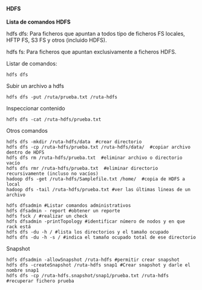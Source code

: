 #### HDFS  

**Lista de comandos HDFS**  

hdfs dfs: Para ficheros que apuntan a todos tipo de ficheros FS locales, HFTP FS, S3 FS y otros (incluido HDFS).  

hdfs fs: Para ficheros que apuntan exclusivamente a ficheros HDFS. 


Listar de comandos:
```
hdfs dfs
```
Subir un archivo a hdfs
```
hdfs dfs -put /ruta/prueba.txt /ruta-hdfs
```
Inspeccionar contenido
```
hdfs dfs -cat /ruta-hdfs/prueba.txt
```
Otros comandos
```
hdfs dfs -mkdir /ruta-hdfs/data  #crear directorio
hdfs dfs -cp /ruta-hdfs/prueba.txt /ruta-hdfs/data/  #copiar archivo dentro de HDFS
hdfs dfs rm /ruta-hdfs/prueba.txt  #eliminar archivo o directorio vacío
hdfs dfs rmr /ruta-hdfs/prueba.txt  #eliminar directorio recursivamente (incluso no vacíos)
hadoop dfs -get /ruta-hdfs/Samplefile.txt /home/  #copia de HDFS a local  
hadoop dfs -tail /ruta-hdfs/prueba.txt #ver las últimas lineas de un archivo
```

```
hdfs dfsadmin #Listar comandos administrativos
hdfs dfsadmin - report #obtener un reporte
hdfs fsck / #realizar un check
hdfs dfsadmin -printTopology #identificar número de nodos y en que rack está
hdfs dfs -du -h / #lista los directorios y el tamaño ocupado
hdfs dfs -du -h -s / #indica el tamaño ocupado total de ese directorio
```
Snapshot
```
hdfs dfsadmin -allowSnapshot /ruta-hdfs #permitir crear snapshot
hdfs dfs -createSnapshot /ruta-hdfs snap1 #Crear snapshot y darle el nombre snap1
hdfs dfs -cp /ruta-hdfs.snapshot/snap1/prueba.txt /ruta-hdfs #recuperar fichero prueba
```

